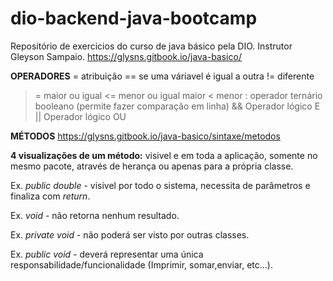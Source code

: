 # dio-backend-java-bootcamp
Repositório de exercicios do curso de java básico pela DIO.
Instrutor Gleyson Sampaio.
https://glysns.gitbook.io/java-basico/

**OPERADORES**
= atribuição
== se uma váriavel é igual a outra
!= diferente
>= maior ou igual
<= menor ou igual
> maior
< menor
: operador ternário booleano (permite fazer comparação em linha)
&& Operador lógico E
|| Operador lógico OU

**MÉTODOS**
https://glysns.gitbook.io/java-basico/sintaxe/metodos

**4 visualizações de um método:** visivel e em toda a aplicação, somente no mesmo pacote, através de herança ou apenas para a própria classe.

Ex. *public double* - visivel por todo o sistema, necessita de parâmetros  e finaliza com *return*.

Ex. *void* - não retorna nenhum resultado.

Ex. *private void* - não poderá ser visto por outras classes.

Ex. *public void* - deverá representar uma única responsabilidade/funcionalidade (Imprimir, somar,enviar, etc...).
